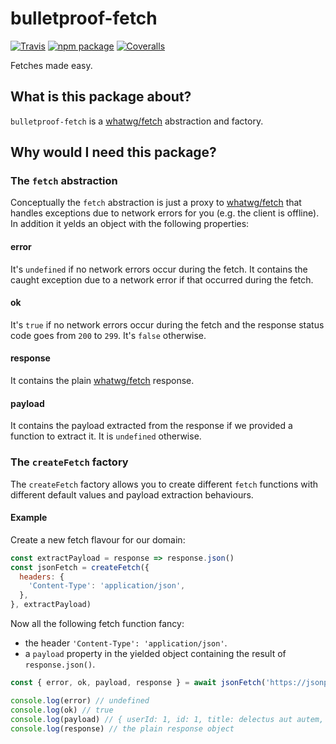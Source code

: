 # bulletproof-fetch

[![Travis][build-badge]][build]
[![npm package][npm-badge]][npm]
[![Coveralls][coveralls-badge]][coveralls]

Fetches made easy.

[build-badge]: https://img.shields.io/travis/user/repo/master.png?style=flat-square
[build]: https://travis-ci.org/user/repo

[npm-badge]: https://img.shields.io/npm/v/npm-package.png?style=flat-square
[npm]: https://www.npmjs.org/package/npm-package

[coveralls-badge]: https://img.shields.io/coveralls/user/repo/master.png?style=flat-square
[coveralls]: https://coveralls.io/github/user/repo

## What is this package about?
`bulletproof-fetch` is a [whatwg/fetch](https://fetch.spec.whatwg.org) abstraction and factory.

## Why would I need this package?
### The `fetch` abstraction
Conceptually the `fetch` abstraction is just a proxy to [whatwg/fetch](https://fetch.spec.whatwg.org) that handles exceptions due to network errors for you (e.g. the client is offline).
In addition it yelds an object with the following properties:

#### error
It's `undefined` if no network errors occur during the fetch.
It contains the caught exception due to a network error if that occurred during the fetch.

#### ok
It's `true` if no network errors occur during the fetch and the response status code goes from `200` to `299`.
It's `false` otherwise.

#### response
It contains the plain [whatwg/fetch](https://fetch.spec.whatwg.org) response.

#### payload
It contains the payload extracted from the response if we provided a function to extract it.
It is `undefined` otherwise.

### The `createFetch` factory
The `createFetch` factory allows you to create different `fetch` functions with different default values and payload extraction behaviours.

#### Example
Create a new fetch flavour for our domain:
```JavaScript
const extractPayload = response => response.json()
const jsonFetch = createFetch({
  headers: {
    'Content-Type': 'application/json',
  },
}, extractPayload)
```

Now all the following fetch function fancy:
- the header `'Content-Type': 'application/json'`.
- a `payload` property in the yielded object containing the result of `response.json()`.
```JavaScript
const { error, ok, payload, response } = await jsonFetch('https://jsonplaceholder.typicode.com/todos/1')

console.log(error) // undefined
console.log(ok) // true
console.log(payload) // { userId: 1, id: 1, title: delectus aut autem, completed: false }
console.log(response) // the plain response object
```
